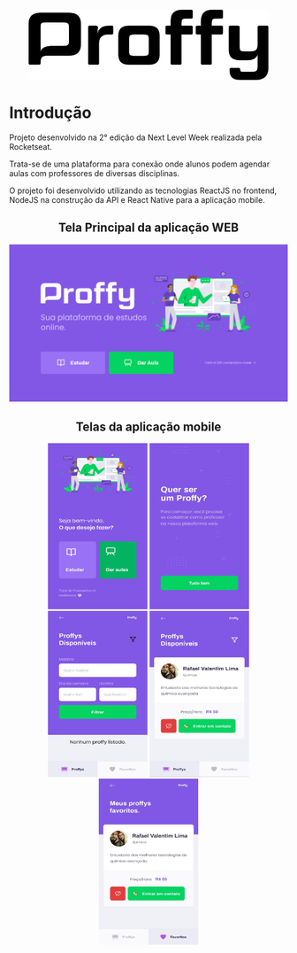 <p align="center">
  <img alt="logo" src="./.github/logo.png" />
<p>

# Introdução
<p>
Projeto desenvolvido na 2° edição da Next Level Week realizada pela Rocketseat.

Trata-se de uma plataforma para conexão onde alunos podem agendar aulas com professores de diversas disciplinas.

O projeto foi desenvolvido utilizando as tecnologias ReactJS no frontend, NodeJS na construção da API e React Native para a aplicação mobile.
</p>

<h2 align="center">Tela Principal da aplicação WEB</h2>
<p align="center">
  <img alt="Página principal web" width="1200px" src="./.github/Main.png" />
<p>


<h2 align="center">Telas da aplicação mobile</h2>
<p align="center">
    <img alt="Tela principal mobile" width="180px" height="300px" src="./.github/Principal.jpg" />
    <img alt="design do projeto" width="180px" height="300px" src="./.github/QueroSerProffy.jpg" />
    <img alt="design do projeto" width="180px" height="300px" src="./.github/Filtros.jpg" />
    <img alt="design do projeto" width="180px" height="300px" src="./.github/Listagem.jpg" />
    <img alt="design do projeto" width="180px" height="300px" src="./.github/Favoritos.jpg" />
<p>

